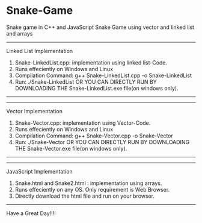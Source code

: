 # Snake-Game
Snake game in C++ and JavaScript
Snake Game using vector and linked list and arrays

*************************************************
Linked List Implementation
1. Snake-LinkedList.cpp: implementation using linked list-Code.
2. Runs effeciently on Windows and Linux
3. Compilation Command: g++ Snake-LinkedList.cpp -o Snake-LinkedList
4. Run: ./Snake-LinkedList
OR YOU CAN DIRECTLY RUN BY DOWNLOADING THE Snake-LinkedList.exe file(on windows only).
*************************************************

*************************************************
Vector Implementation
1. Snake-Vector.cpp: implementation using Vector-Code.
2. Runs effeciently on Windows and Linux
3. Compilation Command: g++ Snake-Vector.cpp -o Snake-Vector
4. Run: ./Snake-Vector
OR YOU CAN DIRECTLY RUN BY DOWNLOADING THE Snake-Vector.exe file(on windows only).
*************************************************

*************************************************
JavaScript Implementation
1. Snake.html and Snake2.html : implementation using arrays.
2. Runs effeciently on any OS. Only requirement is Web Browser.
3. Directly download the html file and run on your browser.
*************************************************

Have a Great Day!!!!
